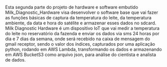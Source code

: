 Esta segunda parte do projeto de hardware e software embutido Milk_Diagnostic_Hardware visa desenvolver o software base que vai fazer
as funções básicas de captura da temperatura do leite, da temperatura ambiente, da data e hora do satélite e armazenar esses dados no sdcard.
Milk Diagnostic Hardware é um dispositivo IoT que vai medir a temperatura do leite no reservatório da fazenda e enviar os dados
via sms 24 horas por dia e 7 dias da semana, onde será recebido na caixa de mensagem do gmail receptor, sendo o valor dos índices, capturados por uma aplicação python, rodando em AWS Lambda, transformando os dados e armazenando em AWS BucketS3 como arquivo json, para análise do cientista e analista de dados.